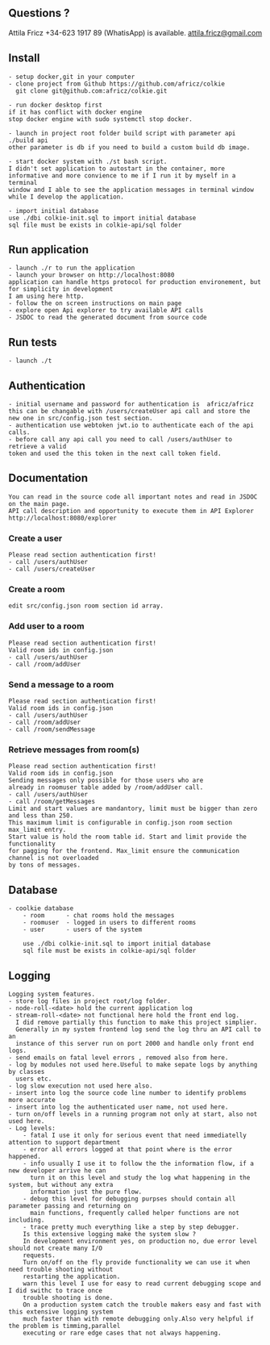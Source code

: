 ## Questions ? ##
Attila Fricz +34-623 1917 89 (WhatisApp) is available.
attila.fricz@gmail.com

## Install ##
    - setup docker,git in your computer
    - clone project from Github https://github.com/africz/colkie
      git clone git@github.com:africz/colkie.git 

    - run docker desktop first
    if it has conflict with docker engine
    stop docker engine with sudo systemctl stop docker.

    - launch in project root folder build script with parameter api
    ./build api
    other parameter is db if you need to build a custom build db image.

    - start docker system with ./st bash script. 
    I didn't set application to autostart in the container, more informative and more convience to me if I run it by myself in a terminal 
    window and I able to see the application messages in terminal window while I develop the application.

    - import initial database
    use ./dbi colkie-init.sql to import initial database
    sql file must be exists in colkie-api/sql folder

## Run application ##
    - launch ./r to run the application
    - launch your browser on http://localhost:8080 
    application can handle https protocol for production environement, but for simplicity in development 
    I am using here http.
    - follow the on screen instructions on main page
    - explore open Api explorer to try available API calls
    - JSDOC to read the generated document from source code
## Run tests ##
    - launch ./t 
## Authentication ##
    - initial username and password for authentication is  africz/africz
    this can be changable with /users/createUser api call and store the
    new one in src/config.json test section.
    - authentication use webtoken jwt.io to authenticate each of the api calls.
    - before call any api call you need to call /users/authUser to retrieve a valid
    token and used the this token in the next call token field.
## Documentation ##
    You can read in the source code all important notes and read in JSDOC on the main page.
    API call description and opportunity to execute them in API Explorer 
    http://localhost:8080/explorer
### Create a user ###
    Please read section authentication first!
    - call /users/authUser
    - call /users/createUser
### Create a room ###
    edit src/config.json room section id array.
### Add user to a room ###
    Please read section authentication first!
    Valid room ids in config.json
    - call /users/authUser
    - call /room/addUser
### Send a message to a room ###
    Please read section authentication first!
    Valid room ids in config.json
    - call /users/authUser
    - call /room/addUser
    - call /room/sendMessage
### Retrieve messages from room(s) ###
    Please read section authentication first!
    Valid room ids in config.json
    Sending messages only possible for those users who are
    already in roomuser table added by /room/addUser call.
    - call /users/authUser
    - call /room/getMessages
    Limit and start values are mandantory, limit must be bigger than zero and less than 250.
    This maximum limit is configurable in config.json room section max_limit entry.
    Start value is hold the room table id. Start and limit provide the functionality 
    for pagging for the frontend. Max_limit ensure the communication channel is not overloaded
    by tons of messages.

## Database ##
    - coolkie database
        - room      - chat rooms hold the messages
        - roomuser  - logged in users to different rooms 
        - user      - users of the system
        
        use ./dbi colkie-init.sql to import initial database
        sql file must be exists in colkie-api/sql folder

## Logging ##
    Logging system features.
    - store log files in project root/log folder.
    - node-roll-<date> hold the current application log
    - stream-roll-<date> not functional here hold the front end log.
      I did remove partially this function to make this project simplier.
      Generally in my system frontend log send the log thru an API call to an
      instance of this server run on port 2000 and handle only front end logs.
    - send emails on fatal level errors , removed also from here.
    - log by modules not used here.Useful to make sepate logs by anything by classes
      users etc.
    - log slow execution not used here also.  
    - insert into log the source code line number to identify problems more accurate
    - insert into log the authenticated user name, not used here. 
    - turn on/off levels in a running program not only at start, also not used here.
    - Log levels:
        - fatal I use it only for serious event that need immediatelly attention to support department
        - error all errors logged at that point where is the error happened.
        - info usually I use it to follow the the information flow, if a new developer arrive he can
          turn it on this level and study the log what happening in the system, but without any extra
          information just the pure flow.
        - debug this level for debugging purpses should contain all parameter passing and returning on
          main functions, frequently called helper functions are not including.
        - trace pretty much everything like a step by step debugger.
        Is this extensive logging make the system slow ? 
        In development environment yes, on production no, due error level should not create many I/O 
        requests.
        Turn on/off on the fly provide functionality we can use it when need trouble shooting without 
        restarting the application. 
        warn this level I use for easy to read current debugging scope and I did swithc to trace once
        trouble shooting is done.
        On a production system catch the trouble makers easy and fast with this extensive logging system
        much faster than with remote debugging only.Also very helpful if the problem is timming,parallel
        executing or rare edge cases that not always happening.
        




